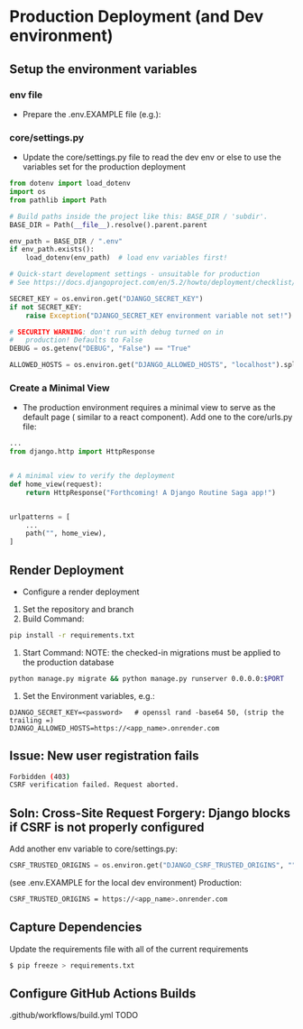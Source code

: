 <!-- markdownlint-disable MD014 -->
# Production Deployment (and Dev environment)

## Setup the environment variables

### env file

- Prepare the .env.EXAMPLE file (e.g.):

### core/settings.py

- Update the core/settings.py file to read the dev env or else to use the variables set
for the production deployment

```python
from dotenv import load_dotenv
import os
from pathlib import Path

# Build paths inside the project like this: BASE_DIR / 'subdir'.
BASE_DIR = Path(__file__).resolve().parent.parent

env_path = BASE_DIR / ".env"
if env_path.exists():
    load_dotenv(env_path)  # load env variables first!

# Quick-start development settings - unsuitable for production
# See https://docs.djangoproject.com/en/5.2/howto/deployment/checklist/

SECRET_KEY = os.environ.get("DJANGO_SECRET_KEY")
if not SECRET_KEY:
    raise Exception("DJANGO_SECRET_KEY environment variable not set!")

# SECURITY WARNING: don't run with debug turned on in
#   production! Defaults to False
DEBUG = os.getenv("DEBUG", "False") == "True"

ALLOWED_HOSTS = os.environ.get("DJANGO_ALLOWED_HOSTS", "localhost").split(",")
```

### Create a Minimal View

- The production environment requires a minimal view to serve as the default page (
    similar to a react component).
Add one to the core/urls.py file:

```python
...
from django.http import HttpResponse


# A minimal view to verify the deployment
def home_view(request):
    return HttpResponse("Forthcoming! A Django Routine Saga app!")


urlpatterns = [
    ...
    path("", home_view),
]
```

## Render Deployment

- Configure a render deployment

1. Set the repository and branch
1. Build Command:

```bash
pip install -r requirements.txt
```

1. Start Command:
NOTE: the checked-in migrations must be applied to the production database

```bash
python manage.py migrate && python manage.py runserver 0.0.0.0:$PORT
```

1. Set the Environment variables, e.g.:

```env
DJANGO_SECRET_KEY=<password>   # openssl rand -base64 50, (strip the trailing =)
DJANGO_ALLOWED_HOSTS=https://<app_name>.onrender.com
```

## Issue: New user registration fails

```bash
Forbidden (403)
CSRF verification failed. Request aborted.
```

## Soln: Cross-Site Request Forgery: Django blocks if CSRF is not properly configured

Add another env variable to core/settings.py:

```python
CSRF_TRUSTED_ORIGINS = os.environ.get("DJANGO_CSRF_TRUSTED_ORIGINS", "").split(",")
```

(see .env.EXAMPLE for the local dev environment)
Production:

```bash
CSRF_TRUSTED_ORIGINS = https://<app_name>.onrender.com
```

## Capture Dependencies

Update the requirements file with all of the current requirements

```bash
$ pip freeze > requirements.txt
```

## Configure GitHub Actions Builds

.github/workflows/build.yml
TODO
